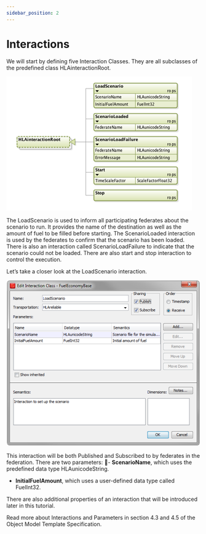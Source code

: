 ```yaml
---
sidebar_position: 2
---
```


# Interactions

We will start by defining five Interaction Classes. They are all subclasses of the predefined class HLAinteractionRoot.

![Interaction classes](img/interaction_classes.png)

The LoadScenario is used to inform all participating federates about the scenario to run. It provides the name of the destination as well as the amount of fuel to be filled before starting. The ScenarioLoaded interaction is used by the federates to confirm that the scenario has been loaded. There is also an interaction called ScenarioLoadFailure to indicate that the scenario could not be loaded. There are also start and stop interaction to control the execution. 

Let’s take a closer look at the LoadScenario interaction.

![The LoadScenario interaction](img/load_scenario.png)

This interaction will be both Published and Subscribed to by federates in the
federation. There are two parameters:
- **ScenarioName**, which uses the predefined data type HLAunicodeString.
 - **InitialFuelAmount**, which uses a user-defined data type called FuelInt32.

There are also additional properties of an interaction that will be introduced later in this tutorial.

Read more about Interactions and Parameters in section 4.3 and 4.5 of the Object Model Template Specification.